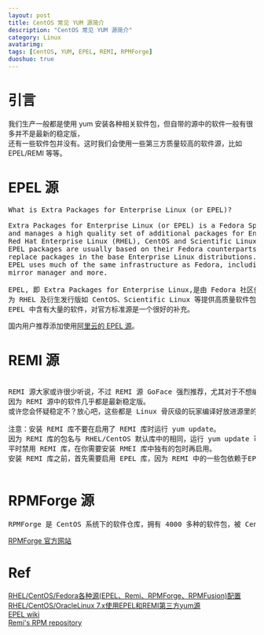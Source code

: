 ```yaml
---
layout: post
title: CentOS 常见 YUM 源简介
description: "CentOS 常见 YUM 源简介"
category: Linux
avatarimg:
tags: [CentOS, YUM, EPEL, REMI, RPMForge]
duoshuo: true
---
```


# 引言
我们生产一般都是使用 yum 安装各种相关软件包，但自带的源中的软件一般有很多并不是最新的稳定版，  
还有一些软件包并没有。这时我们会使用一些第三方质量较高的软件源，比如 EPEL/REMI 等等。

# EPEL 源

<pre>
What is Extra Packages for Enterprise Linux (or EPEL)?

Extra Packages for Enterprise Linux (or EPEL) is a Fedora Special Interest Group that creates, maintains, 
and manages a high quality set of additional packages for Enterprise Linux, including, but not limited to, 
Red Hat Enterprise Linux (RHEL), CentOS and Scientific Linux (SL), Oracle Linux (OL).
EPEL packages are usually based on their Fedora counterparts and will never conflict with or 
replace packages in the base Enterprise Linux distributions. 
EPEL uses much of the same infrastructure as Fedora, including buildsystem, bugzilla instance, updates manager, 
mirror manager and more.

EPEL, 即 Extra Packages for Enterprise Linux,是由 Fedora 社区创建维护，
为 RHEL 及衍生发行版如 CentOS、Scientific Linux 等提供高质量软件包的项目。
EPEL 中含有大量的软件，对官方标准源是一个很好的补充。
</pre>

国内用户推荐添加使用[阿里云的 EPEL 源](http://mirrors.aliyun.com/epel/)。


# REMI 源

<pre>

REMI 源大家或许很少听说，不过 REMI 源 GoFace 强烈推荐，尤其对于不想编译最新版的 Linux 使用者，
因为 REMI 源中的软件几乎都是最新稳定版。
或许您会怀疑稳定不？放心吧，这些都是 Linux 骨灰级的玩家编译好放进源里的，他们对于系统环境和软件编译参数的熟悉程度毋庸置疑。

注意：安装 REMI 库不要在启用了 REMI 库时运行 yum update。
因为 REMI 库的包名与 RHEL/CentOS 默认库中的相同，运行 yum update 可能会触发意外的更新。
平时禁用 REMI 库，在你需要安装 RMEI 库中独有的包时再启用。
安装 REMI 库之前，首先需要启用 EPEL 库，因为 REMI 中的一些包依赖于EPEL。

</pre>


# RPMForge 源

<pre>
RPMForge 是 CentOS 系统下的软件仓库，拥有 4000 多种的软件包，被 CentOS 社区认为是最安全也是最稳定的一个软件仓库。
</pre>

[RPMForge 官方网站](http://repoforge.org/)  

# Ref
[RHEL/CentOS/Fedora各种源(EPEL、Remi、RPMForge、RPMFusion)配置](http://www.cnblogs.com/mawanglin2008/p/3532247.html)  
[RHEL/CentOS/OracleLinux 7.x使用EPEL和REMI第三方yum源](http://www.ha97.com/5649.html)  
[EPEL wiki](http://fedoraproject.org/wiki/EPEL)  
[Remi's RPM repository](http://rpms.famillecollet.com/)  
